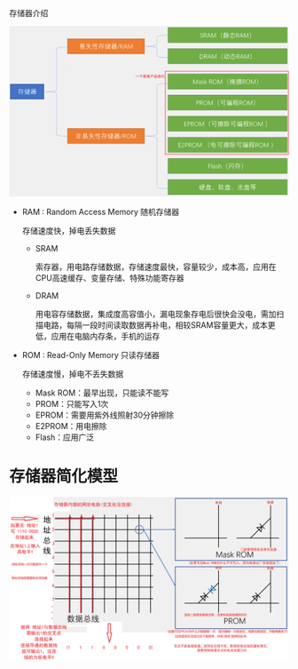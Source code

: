 存储器介绍



![image-20240911150151314](image/image-20240911150151314.png) 

* RAM : Random Access Memory 随机存储器

  存储速度快，掉电丢失数据

  * SRAM

    索存器，用电路存储数据，存储速度最快，容量较少，成本高，应用在CPU高速缓存、变量存储、特殊功能寄存器

  * DRAM

    用电容存储数据，集成度高容值小，漏电现象存电后很快会没电，需加扫描电路，每隔一段时间读取数据再补电，相较SRAM容量更大，成本更低，应用在电脑内存条，手机的运存

* ROM : Read-Only Memory 只读存储器

  存储速度慢，掉电不丢失数据

  * Mask ROM：最早出现，只能读不能写
  * PROM：只能写入1次
  * EPROM：需要用紫外线照射30分钟擦除
  * E2PROM：用电擦除
  * Flash：应用广泛



# 存储器简化模型

![image-20240911164448829](image/image-20240911164448829.png) 